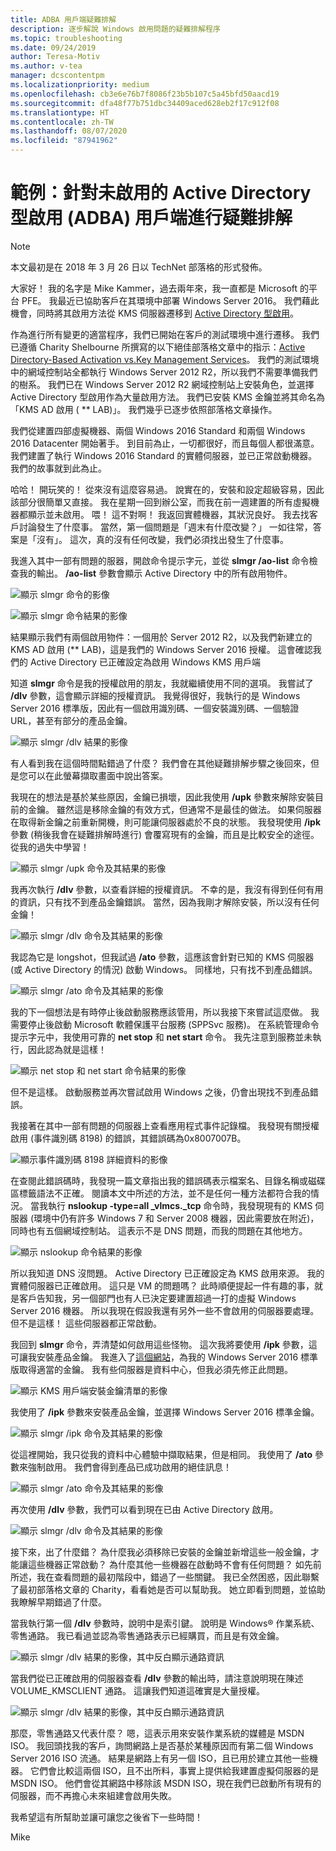 ```yaml
---
title: ADBA 用戶端疑難排解
description: 逐步解說 Windows 啟用問題的疑難排解程序
ms.topic: troubleshooting
ms.date: 09/24/2019
author: Teresa-Motiv
ms.author: v-tea
manager: dcscontentpm
ms.localizationpriority: medium
ms.openlocfilehash: cb3e6e76b7f8086f23b5b107c5a45bfd50aacd19
ms.sourcegitcommit: dfa48f77b751dbc34409aced628eb2f17c912f08
ms.translationtype: HT
ms.contentlocale: zh-TW
ms.lasthandoff: 08/07/2020
ms.locfileid: "87941962"
---
```

# <a name="example-troubleshooting-active-directory-based-activation-adba-clients-that-do-not-activate"></a>範例：針對未啟用的 Active Directory 型啟用 (ADBA) 用戶端進行疑難排解

> [!NOTE]
> 本文最初是在 2018 年 3 月 26 日以 TechNet 部落格的形式發佈。

大家好！ 我的名字是 Mike Kammer，過去兩年來，我一直都是 Microsoft 的平台 PFE。 我最近已協助客戶在其環境中部署 Windows Server 2016。 我們藉此機會，同時將其啟用方法從 KMS 伺服器遷移到 [Active Directory 型啟用](/previous-versions/windows/hh852637(v=win.10))。

作為進行所有變更的適當程序，我們已開始在客戶的測試環境中進行遷移。 我們已遵循 Charity Shelbourne 所撰寫的以下絕佳部落格文章中的指示：[Active Directory-Based Activation vs.Key Management Services](https://techcommunity.microsoft.com/t5/Core-Infrastructure-and-Security/Active-Directory-Based-Activation-vs-Key-Management-Services/ba-p/256016)。 我們的測試環境中的網域控制站全都執行 Windows Server 2012 R2，所以我們不需要準備我們的樹系。 我們已在 Windows Server 2012 R2 網域控制站上安裝角色，並選擇 Active Directory 型啟用作為大量啟用方法。 我們已安裝 KMS 金鑰並將其命名為「KMS AD 啟用 ( ** LAB)」。 我們幾乎已逐步依照部落格文章操作。

我們從建置四部虛擬機器、兩個 Windows 2016 Standard 和兩個 Windows 2016 Datacenter 開始著手。 到目前為止，一切都很好，而且每個人都很滿意。 我們建置了執行 Windows 2016 Standard 的實體伺服器，並已正常啟動機器。 我們的故事就到此為止。

哈哈！ 開玩笑的！ 從來沒有這麼容易過。 說實在的，安裝和設定超級容易，因此該部分很簡單又直接。 我在星期一回到辦公室，而我在前一週建置的所有虛擬機器都顯示並未啟用。 喂！ 這不對啊！ 我返回實體機器，其狀況良好。 我去找客戶討論發生了什麼事。 當然，第一個問題是「週末有什麼改變？」 一如往常，答案是「沒有」。 這次，真的沒有任何改變，我們必須找出發生了什麼事。

我進入其中一部有問題的服器，開啟命令提示字元，並從 **slmgr /ao-list** 命令檢查我的輸出。 **/ao-list** 參數會顯示 Active Directory 中的所有啟用物件。

![顯示 slmgr 命令的影像](./media/032618_1700_Troubleshoo1.png)

![顯示 slmgr 命令結果的影像](./media/032618_1700_Troubleshoo2.png)

結果顯示我們有兩個啟用物件：一個用於 Server 2012 R2，以及我們新建立的 KMS AD 啟用 (** LAB)，這是我們的 Windows Server 2016 授權。 這會確認我們的 Active Directory 已正確設定為啟用 Windows KMS 用戶端

知道 **slmgr** 命令是我的授權啟用的朋友，我就繼續使用不同的選項。 我嘗試了 **/dlv** 參數，這會顯示詳細的授權資訊。 我覺得很好，我執行的是 Windows Server 2016 標準版，因此有一個啟用識別碼、一個安裝識別碼、一個驗證 URL，甚至有部分的產品金鑰。

![顯示 slmgr /dlv 結果的影像](./media/ActivationTroubleshoot2b.jpg)

有人看到我在這個時間點錯過了什麼？ 我們會在其他疑難排解步驟之後回來，但是您可以在此螢幕擷取畫面中說出答案。

我現在的想法是基於某些原因，金鑰已損壞，因此我使用 **/upk** 參數來解除安裝目前的金鑰。 雖然這是移除金鑰的有效方式，但通常不是最佳的做法。 如果伺服器在取得新金鑰之前重新開機，則可能讓伺服器處於不良的狀態。 我發現使用 **/ipk** 參數 (稍後我會在疑難排解時進行) 會覆寫現有的金鑰，而且是比較安全的途徑。 從我的過失中學習！

![顯示 slmgr /upk 命令及其結果的影像](./media/032618_1700_Troubleshoo3.png)

我再次執行 **/dlv** 參數，以查看詳細的授權資訊。 不幸的是，我沒有得到任何有用的資訊，只有找不到產品金鑰錯誤。 當然，因為我剛才解除安裝，所以沒有任何金鑰！

![顯示 slmgr /dlv 命令及其結果的影像](./media/032618_1700_Troubleshoo4.png)

我認為它是 longshot，但我試過 **/ato** 參數，這應該會針對已知的 KMS 伺服器 (或 Active Directory 的情況) 啟動 Windows。 同樣地，只有找不到產品錯誤。

![顯示 slmgr /ato 命令及其結果的影像](./media/032618_1700_Troubleshoo5.png)

我的下一個想法是有時停止後啟動服務應該管用，所以我接下來嘗試這麼做。 我需要停止後啟動 Microsoft 軟體保護平台服務 (SPPSvc 服務)。 在系統管理命令提示字元中，我使用可靠的 **net stop** 和 **net start** 命令。 我先注意到服務並未執行，因此認為就是這樣！

![顯示 net stop 和 net start 命令結果的影像](./media/032618_1700_Troubleshoo6.png)

但不是這樣。 啟動服務並再次嘗試啟用 Windows 之後，仍會出現找不到產品錯誤。

我接著在其中一部有問題的伺服器上查看應用程式事件記錄檔。 我發現有關授權啟用 (事件識別碼 8198) 的錯誤，其錯誤碼為0x8007007B。

![顯示事件識別碼 8198 詳細資料的影像](./media/032618_1700_Troubleshoo7.png)

在查閱此錯誤碼時，我發現一篇文章指出我的錯誤碼表示檔案名、目錄名稱或磁碟區標籤語法不正確。 閱讀本文中所述的方法，並不是任何一種方法都符合我的情況。 當我執行 **nslookup -type=all _vlmcs._tcp** 命令時，我發現現有的 KMS 伺服器 (環境中仍有許多 Windows 7 和 Server 2008 機器，因此需要放在附近)，同時也有五個網域控制站。 這表示不是 DNS 問題，而我的問題在其他地方。

![顯示 nslookup 命令結果的影像](./media/032618_1700_Troubleshoo8.png)

所以我知道 DNS 沒問題。 Active Directory 已正確設定為 KMS 啟用來源。 我的實體伺服器已正確啟用。 這只是 VM 的問題嗎？ 此時順便提起一件有趣的事，就是客戶告知我，另一個部門也有人已決定要建置超過一打的虛擬 Windows Server 2016 機器。 所以我現在假設我還有另外一些不會啟用的伺服器要處理。 但不是這樣！ 這些伺服器都正常啟動。

我回到 **slmgr** 命令，弄清楚如何啟用這些怪物。 這次我將要使用 **/ipk** 參數，這可讓我安裝產品金鑰。 我進入了[這個網站](/previous-versions/windows/it-pro/windows-server-2012-r2-and-2012/jj612867(v=ws.11))，為我的 Windows Server 2016 標準版取得適當的金鑰。 我有些伺服器是資料中心，但我必須先修正此問題。

![顯示 KMS 用戶端安裝金鑰清單的影像](./media/032618_1700_Troubleshoo9.png)

我使用了 **/ipk** 參數來安裝產品金鑰，並選擇 Windows Server 2016 標準金鑰。

![顯示 slmgr /ipk 命令及其結果的影像](./media/032618_1700_Troubleshoo10.png)

從這裡開始，我只從我的資料中心體驗中擷取結果，但是相同。 我使用了 **/ato** 參數來強制啟用。 我們會得到產品已成功啟用的絕佳訊息！

![顯示 slmgr /ato 命令及其結果的影像](./media/032618_1700_Troubleshoo11.png)

再次使用 **/dlv** 參數，我們可以看到現在已由 Active Directory 啟用。

![顯示 slmgr /dlv 命令及其結果的影像](./media/032618_1700_Troubleshoo12.png)

接下來，出了什麼錯？ 為什麼我必須移除已安裝的金鑰並新增這些一般金鑰，才能讓這些機器正常啟動？ 為什麼其他一些機器在啟動時不會有任何問題？ 如先前所述，我在查看問題的最初階段中，錯過了一些關鍵。 我已全然困惑，因此聯繫了最初部落格文章的 Charity，看看她是否可以幫助我。 她立即看到問題，並協助我瞭解早期錯過了什麼。

當我執行第一個 **/dlv** 參數時，說明中是索引鍵。 說明是 Windows® 作業系統、零售通路。 我已看過並認為零售通路表示已經購買，而且是有效金鑰。

![顯示 slmgr /dlv 結果的影像，其中反白顯示通路資訊](./media/032618_1700_Troubleshoo13.png)

當我們從已正確啟用的伺服器查看 **/dlv** 參數的輸出時，請注意說明現在陳述 VOLUME_KMSCLIENT 通路。 這讓我們知道這確實是大量授權。

![顯示 slmgr /dlv 結果的影像，其中反白顯示通路資訊](./media/032618_1700_Troubleshoo14.png)

那麼，零售通路又代表什麼？ 嗯，這表示用來安裝作業系統的媒體是 MSDN ISO。 我回頭找我的客戶，詢問網路上是否基於某種原因而有第二個 Windows Server 2016 ISO 流通。 結果是網路上有另一個 ISO，且已用於建立其他一些機器。 它們會比較這兩個 ISO，且不出所料，事實上提供給我建置虛擬伺服器的是 MSDN ISO。 他們會從其網路中移除該 MSDN ISO，現在我們已啟動所有現有的伺服器，而不再擔心未來組建會啟用失敗。

我希望這有所幫助並讓可讓您之後省下一些時間！

Mike
